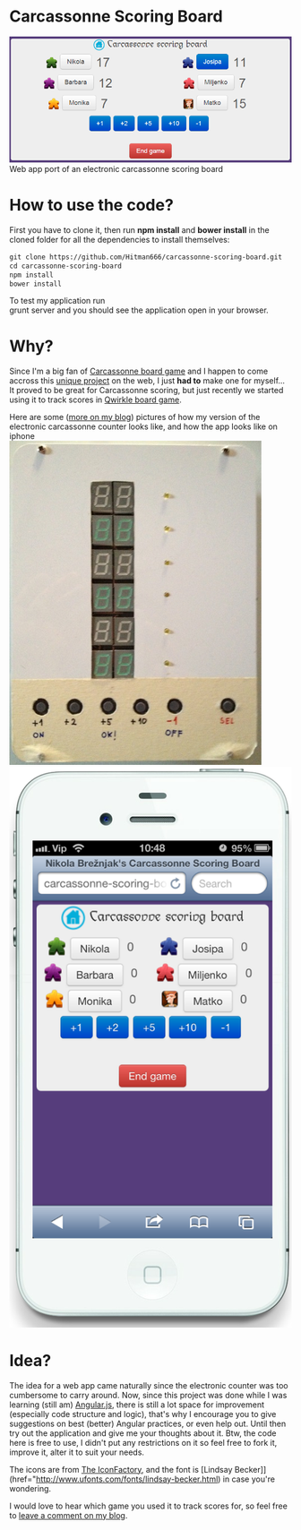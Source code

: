 Carcassonne Scoring Board
=========================
![alt text](app/images/webapp.PNG "Carcassonne scoring board application screenshot")
Web app port of an electronic carcassonne scoring board

How to use the code?
====================
First you have to clone it, then run **npm install** and **bower install** in the cloned folder for all the dependencies to install themselves:

    git clone https://github.com/Hitman666/carcassonne-scoring-board.git
    cd carcassonne-scoring-board
    npm install
    bower install
To test my application run  
    grunt server
and you should see the application open in your browser.

Why?
====
Since I'm a big fan of [Carcassonne board game](http://boardgamegeek.com/boardgame/822/carcassonne) and I happen to come accross this [unique project](http://www.av-technologies.net/scoreboard/index.html) on the web, I just __had to__ make one for myself... It proved to be great for Carcassonne scoring, but just recently we started using it to track scores in [Qwirkle board game](http://boardgamegeek.com/boardgame/25669/qwirkle).

Here are some ([more on my blog](http://www.nikola-breznjak.com/blog/projects/carcassonne-scoring-board-application)) pictures of how my version of the electronic carcassonne counter looks like, and how the app looks like on iphone  
![alt text](app/images/myElectronicCarcassonneScoringBoard.jpg "My electronic Carcassonne scoring board")  
![alt text](app/images/iPhoneLooks.png "My Carcassonne scoring board application on iPhone")

Idea?
=====

The idea for a web app came naturally since the electronic counter was too cumbersome to carry around. Now, since this project was done while I was learning (still am) [Angular.js](http://angularjs.org/), there is still a lot space for improvement (especially code structure and logic), that's why I encourage you to give suggestions on best (better) Angular practices, or even help out. Until then try out the application and give me your thoughts about it. Btw, the code here is free to use, I didn't put any restrictions on it so feel free to fork it, improve it, alter it to suit your needs.

The icons are from [The IconFactory](http://iconfactory.com/freeware/preview/cmap), and the font is [Lindsay Becker]](href="http://www.ufonts.com/fonts/lindsay-becker.html) in case you're wondering.

I would love to hear which game you used it to track scores for, so feel free to [leave a comment on my blog](http://www.nikola-breznjak.com/blog/projects/carcassonne-scoring-board-application).